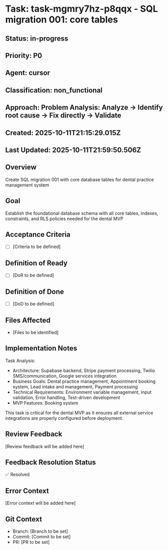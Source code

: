 # Task: task-mgmry7hz-p8qqx - SQL migration 001: core tables

## Status: in-progress

## Priority: P0

## Agent: cursor

## Classification: non_functional

## Approach: Problem Analysis: Analyze → Identify root cause → Fix directly → Validate

## Created: 2025-10-11T21:15:29.015Z
## Last Updated: 2025-10-11T21:59:50.506Z

## Overview
Create SQL migration 001 with core database tables for dental practice management system

## Goal
Establish the foundational database schema with all core tables, indexes, constraints, and RLS policies needed for the dental MVP

## Acceptance Criteria
- [ ] [Criteria to be defined]

## Definition of Ready
- [ ] [DoR to be defined]

## Definition of Done
- [ ] [DoD to be defined]

## Files Affected
- [Files to be identified]

## Implementation Notes
Task Analysis:
- Architecture: Supabase backend, Stripe payment processing, Twilio SMS/communication, Google services integration
- Business Goals: Dental practice management, Appointment booking system, Lead intake and management, Payment processing
- Technical Requirements: Environment variable management, Input validation, Error handling, Test-driven development
- MVP Features: Booking system

This task is critical for the dental MVP as it ensures all external service integrations are properly configured before deployment.

## Review Feedback
[Review feedback will be added here]

## Feedback Resolution Status
✅ Resolved

## Error Context
[Error context will be added here]

## Git Context
- Branch: [Branch to be set]
- Commit: [Commit to be set]
- PR: [PR to be set]
